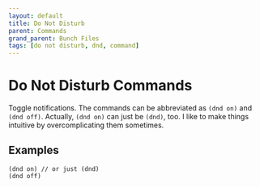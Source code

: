 ```yaml
---
layout: default
title: Do Not Disturb
parent: Commands
grand_parent: Bunch Files
tags: [do not disturb, dnd, command]
---
```

# Do Not Disturb Commands

Toggle notifications. The commands can be abbreviated as `(dnd on)` and `(dnd off)`. Actually, `(dnd on)` can just be `(dnd)`, too. I like to make things intuitive by overcomplicating them sometimes.

## Examples

```
(dnd on) // or just (dnd)
(dnd off)
```
